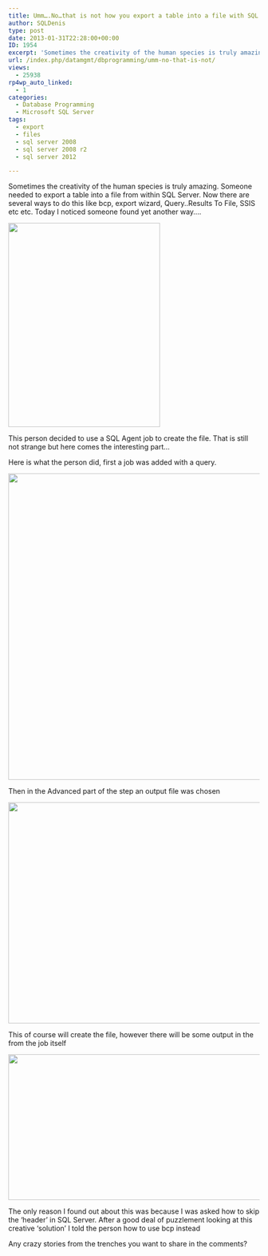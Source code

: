 ```yaml
---
title: Umm….No…that is not how you export a table into a file with SQL Server
author: SQLDenis
type: post
date: 2013-01-31T22:28:00+00:00
ID: 1954
excerpt: 'Sometimes the creativity of the human species is truly amazing. Someone needed to export a table into a file from within SQL Server. Now there are several ways to do this like bcp, export wizard, Query..Results To File, SSIS etc etc. Today I noticed som&hellip;'
url: /index.php/datamgmt/dbprogramming/umm-no-that-is-not/
views:
  - 25938
rp4wp_auto_linked:
  - 1
categories:
  - Database Programming
  - Microsoft SQL Server
tags:
  - export
  - files
  - sql server 2008
  - sql server 2008 r2
  - sql server 2012

---
```

Sometimes the creativity of the human species is truly amazing. Someone needed to export a table into a file from within SQL Server. Now there are several ways to do this like bcp, export wizard, Query..Results To File, SSIS etc etc. Today I noticed someone found yet another way&#8230;.

<div class="image_block">
  <a href="/wp-content/uploads/blogs/DataMgmt/Denis/ADvent/UmmNo.PNG?mtime=1359677914"><img alt="" src="/wp-content/uploads/blogs/DataMgmt/Denis/ADvent/UmmNo.PNG?mtime=1359677914" width="304" height="409" /></a>
</div>

This person decided to use a SQL Agent job to create the file. That is still not strange but here comes the interesting part&#8230;

Here is what the person did, first a job was added with a query.

<div class="image_block">
  <a href="/wp-content/uploads/blogs/DataMgmt/Denis/Oracle/FubarJob.PNG?mtime=1359678193"><img alt="" src="/wp-content/uploads/blogs/DataMgmt/Denis/Oracle/FubarJob.PNG?mtime=1359678193" width="684" height="614" /></a>
</div>

Then in the Advanced part of the step an output file was chosen

<div class="image_block">
  <a href="/wp-content/uploads/blogs/DataMgmt/Denis/Oracle/FubarJobAdvanced.PNG?mtime=1359678202"><img alt="" src="/wp-content/uploads/blogs/DataMgmt/Denis/Oracle/FubarJobAdvanced.PNG?mtime=1359678202" width="512" height="443" /></a>
</div>

This of course will create the file, however there will be some output in the from the job itself

<div class="image_block">
  <a href="/wp-content/uploads/blogs/DataMgmt/Denis/Oracle/FubarJobOutput.PNG?mtime=1359678223"><img alt="" src="/wp-content/uploads/blogs/DataMgmt/Denis/Oracle/FubarJobOutput.PNG?mtime=1359678223" width="666" height="292" /></a>
</div>

The only reason I found out about this was because I was asked how to skip the &#8216;header&#8217; in SQL Server. After a good deal of puzzlement looking at this creative &#8216;solution&#8217; I told the person how to use bcp instead

Any crazy stories from the trenches you want to share in the comments?